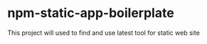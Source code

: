 # npm-static-app-boilerplate
This project will used to find and use latest tool for static web site
